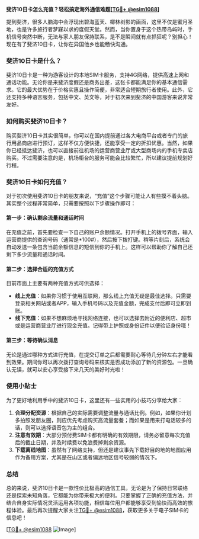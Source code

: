 **斐济10日卡怎么充值？轻松搞定海外通信难题[[TG💪+ @esim1088](https://t.me/s/esim1088)]**

提到斐济，很多人脑海中会浮现出碧海蓝天、椰林树影的画面，这里不仅是蜜月圣地，也是许多旅行者梦寐以求的度假天堂。然而，当你置身于这个热带岛屿时，手机信号突然中断，无法与家人朋友保持联系，是不是瞬间就有点抓狂呢？别担心！现在有了斐济10日卡，让你在异国他乡也能畅快沟通。

### 斐济10日卡是什么？

斐济10日卡是一种为游客设计的本地SIM卡服务，支持4G网络，提供高速上网和通话功能。无论你是来斐济度假还是商务出差，这张卡都能满足你的基本通信需求。它的最大优势在于价格实惠且操作简便，非常适合短期旅行者使用。此外，它还支持多种语言服务，包括中文、英文等，对于初次来到斐济的中国游客来说非常友好。

### 如何购买斐济10日卡？

购买斐济10日卡其实很简单，你可以在国内提前通过各大电商平台或者专门的旅行用品商店进行预订，这样不仅方便快捷，还能享受一定的折扣优惠。当然，如果你已经抵达斐济，也可以直接前往机场的运营商营业厅或大型商场内的手机专卖店购买。不过需要注意的是，机场柜台的服务可能会比较繁忙，所以建议提前规划好行程。

### 斐济10日卡如何充值？

对于初次使用斐济10日卡的朋友来说，“充值”这个步骤可能让人有些摸不着头脑。其实整个过程非常简单，只需要按照以下步骤操作即可：

#### 第一步：确认剩余流量和通话时间
在充值之前，首先要检查一下自己的账户余额情况。打开手机上的拨号界面，输入运营商提供的查询号码（通常是*100#），然后按下拨打键。稍等片刻后，系统会自动发送一条包含当前余额信息的短信到你的手机上。这样可以帮助你了解自己还剩下多少流量和通话时间。

#### 第二步：选择合适的充值方式
目前市面上主要有两种充值方式可供选择：
- **线上充值**：如果你习惯于使用互联网，那么线上充值无疑是最佳选择。只需要登录相关网站或者APP，输入手机号码以及充值金额，完成支付后即可立即到账。
- **线下充值**：如果不想麻烦地寻找网络连接，也可以选择去附近的便利店、超市或是运营商营业厅进行现金充值。记得带上护照或身份证件以便验证身份哦！

#### 第三步：等待确认消息
无论是通过哪种方式进行充值，在提交订单之后都需要耐心等待几分钟左右才能看到效果。期间你可以再次拨打查询号码来核实是否成功添加了新的资源包。一旦确认无误，就可以安心享受接下来几天的美好时光啦！

### 使用小贴士

为了更好地利用手中的斐济10日卡，这里还有一些实用的小技巧分享给大家：
1. **合理分配资源**：根据自己的实际需要调整流量与通话比例。例如，如果你计划多拍照发朋友圈，则应优先考虑购买高流量套餐；而如果是用来打电话较多的话，则可以选择语音包为主的组合。
2. **注意有效期**：大部分预付费SIM卡都有明确的有效期限，请务必留意每次充值后的截止日期，并及时续费以免浪费掉剩余资源。
3. **下载离线地图**：虽然有了网络支持，但还是建议事先下载好目的地的地图应用作为备用方案，尤其是在山区或者偏远地区信号较弱的情况下。

### 总结

总的来说，斐济10日卡是一款性价比极高的通信工具，无论是为了保持日常联络还是探索未知角落，它都能为你带来极大的便利。只要掌握了正确的充值方法，并结合自身实际情况灵活运用各项功能，相信每位用户都能够享受到愉快而高效的旅程体验。最后再次提醒大家关注[TG💪+ @esim1088](https://t.me/s/esim1088)，获取更多关于电子SIM卡的信息吧！

[[TG💪+ @esim1088](https://t.me/s/esim1088) ![Image](https://i.postimg.cc/4NQfJmqS/Snipaste-2025-05-13-00-14-12.png)]